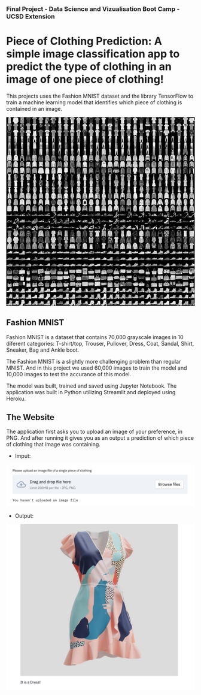 ### Final Project - Data Science and Vizualisation Boot Camp - UCSD Extension

# Piece of Clothing Prediction: A simple image classification app to predict the type of clothing in an image of one piece of clothing!

This projects uses the Fashion MNIST dataset and the library TensorFlow to train a machine learning model that identifies which piece of clothing is contained in an image.

![Fashion MNIST samples](Images/default_pic.png)

## Fashion MNIST

Fashion MNIST is a dataset that contains 70,000 grayscale images in 10 diferent categories: T-shirt/top, Trouser, Pullover, Dress, Coat, Sandal, Shirt, Sneaker, Bag and Ankle boot.

The Fashion MNIST is a slightly more challenging problem than regular MNIST. And in this project we used 60,000 images to train the model and 10,000 images to test the accurance of this model.

The model was built, trained and saved using Jupyter Notebook. The application was built in Python utilizing Streamlit and deployed using Heroku.


## The Website

The application first asks you to upload an image of your preference, in PNG. And after running it gives you as an output a prediction of which piece of clothing that image was containing.

* Imput:

![Website](Images/website.png)



* Output:

![Website Output](Images/website_result.png)


